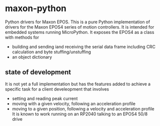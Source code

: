 # maxon-python
Python drivers for Maxon EPOS.
This is a pure Python implementation of drivers for the Maxon EPOS4 series of motion controllers.
It is intended for embedded systems running MicroPython.
It exposes the EPOS4 as a class with methods for 
- building and sending iand receiving the serial data frame including CRC calculation and byte stuffing/unstuffing
- an object dictionary
## state of development
It is not yet a full implementation but has the features added to achieve a specific task for a client develeopment that involves 
- setting and reading peak current 
- moving with a given velocity, following an acceleration profile
- moving to a given position, following a velocity and acceleration profile
It is known to work running on an RP2040 talking to an EPOS4 50/8 drive

